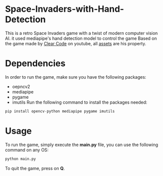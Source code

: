 # Space-Invaders-with-Hand-Detection
This is a retro Space Invaders game with a twist of modern computer vision AI.
it used mediapipe's hand detection model to control the game
Based on the game made by [Clear Code](https://youtu.be/o-6pADy5Mdg) on youtube, all [assets](https://github.com/clear-code-projects/Space-invaders) are his property.

# Dependencies
In order to run the game, make sure you have the following packages:
- oepncv2
- mediapipe
- pygame
- imutils
Run the following command to install the packages needed:
```python
pip install opencv-python mediapipe pygame imutils
```
# Usage
To run the game, simply execute the **main.py** file, you can use the following command on any OS:
```bash
python main.py
```
To quit the game, press on **Q**.
